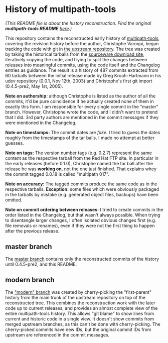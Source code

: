 # History of multipath-tools

*(This README file is about the history reconstruction. Find the original
**multipath-tools README** [here](README).)*

This repository contains the reconstructed early history of
[multipath-tools][1], covering the revision history before the author,
Christophe Varoqui, began tracking the code with git in 
[the upstream repository][2].
The tree was created by taking the historical tarballs from the 
[sourceware download site][3], iteratively copying the code, and trying to
split the 
changes between releases into meaningful commits, using the code itself and the
Changelog entries as guidance. The result is a history of
487 commits extracted from 60 tarballs between the initial release
made by Greg Kroah-Hartmann in his udev repository (0.0.1, Nov 12th, 2003) and
Christophe's first git import (0.4.5-pre2, May 1st, 2005).

**Note on authorship:** although Christophe is listed as the author of all the
commits, it'd be pure coincidence if he actually created none of them in exactly 
this form. I am responsible for every single commit in the "master" branch.
However, Christophe wrote the code, and I didn't want to pretend that I did. 
3rd party authors are mentioned in the commit messages if they were mentioned 
in the Changelog.

**Note on timestamps:** The commit dates are *fake*. I tried to guess the dates
roughly from the timestamps of the tar balls. I made no attempt at better
guesses.

**Note on tags:** The version number tags (e.g. 0.2.7) represent the
same content as the respective tarball from the Red Hat FTP site. In
particular in the early releases (before 0.1.0), Christophe named the
tar ball after the release he was __working on__, not the one just finished.
That explains whey the commit tagged 0.0.18 is called "multipath 017".

**Note on accuracy:** The tagged commits produce the same code
as in the respective tarballs. __Exception:__ some files which were obviously
packaged in the tarballs by mistake (e.g. generated object files, backups)
have been omitted.

**Note on commit ordering between releases:** I tried to create commits in the
order listed in the Changelog, but that wasn't always possible. When trying to
disentangle 
larger changes, I often isolated obvious changes first (e.g. file
removals or renames), even if they were not the first thing to happen after
the previous release.

## master branch

The [master branch][4] contains only the reconstructed commits of the history
until 0.4.5-pre2, and this README.

## modern branch

The ["modern" branch][5] was created by cherry-picking the "first-parent"
history from the main trunk of the upstream repository on top of the
reconstructed tree. This combines the
reconstruction work with the later code up to current releases, and provides an
almost complete view of the entire multipath-tools history. This allows
"git blame" to show lines from current and historic code in a single view.
It doesn't show commits from merged upstream branches, as this can't be done with
cherry-picking. The cherry-picked commits have new IDs, but the original
commit IDs from upstream are referenced in the commit messages.

[1]: http://christophe.varoqui.free.fr/
[2]: https://git.opensvc.com/multipath-tools/.git
[3]: http://www.sourceware.org/pub/dm/multipath-tools/
[4]: https://github.com/mwilck/multipath-history
[5]: https://github.com/mwilck/multipath-history/tree/modern
